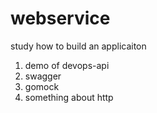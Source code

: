 # webservice

study how to build an applicaiton

1. demo of devops-api
2. swagger 
3. gomock
4. something about http 
